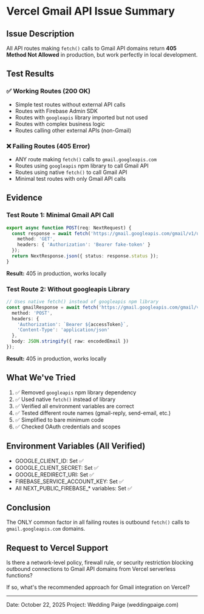 # Vercel Gmail API Issue Summary

## Issue Description
All API routes making `fetch()` calls to Gmail API domains return **405 Method Not Allowed** in production, but work perfectly in local development.

## Test Results

### ✅ Working Routes (200 OK)
- Simple test routes without external API calls
- Routes with Firebase Admin SDK
- Routes with `googleapis` library imported but not used
- Routes with complex business logic
- Routes calling other external APIs (non-Gmail)

### ❌ Failing Routes (405 Error)
- ANY route making `fetch()` calls to `gmail.googleapis.com`
- Routes using `googleapis` npm library to call Gmail API
- Routes using native `fetch()` to call Gmail API
- Minimal test routes with only Gmail API calls

## Evidence

### Test Route 1: Minimal Gmail API Call
```typescript
export async function POST(req: NextRequest) {
  const response = await fetch('https://gmail.googleapis.com/gmail/v1/users/me/profile', {
    method: 'GET',
    headers: { 'Authorization': 'Bearer fake-token' }
  });
  return NextResponse.json({ status: response.status });
}
```
**Result:** 405 in production, works locally

### Test Route 2: Without googleapis Library
```typescript
// Uses native fetch() instead of googleapis npm library
const gmailResponse = await fetch('https://gmail.googleapis.com/gmail/v1/users/me/messages/send', {
  method: 'POST',
  headers: {
    'Authorization': `Bearer ${accessToken}`,
    'Content-Type': 'application/json'
  },
  body: JSON.stringify({ raw: encodedEmail })
});
```
**Result:** 405 in production, works locally

## What We've Tried
1. ✅ Removed `googleapis` npm library dependency
2. ✅ Used native `fetch()` instead of library
3. ✅ Verified all environment variables are correct
4. ✅ Tested different route names (gmail-reply, send-email, etc.)
5. ✅ Simplified to bare minimum code
6. ✅ Checked OAuth credentials and scopes

## Environment Variables (All Verified)
- GOOGLE_CLIENT_ID: Set ✅
- GOOGLE_CLIENT_SECRET: Set ✅
- GOOGLE_REDIRECT_URI: Set ✅
- FIREBASE_SERVICE_ACCOUNT_KEY: Set ✅
- All NEXT_PUBLIC_FIREBASE_* variables: Set ✅

## Conclusion
The ONLY common factor in all failing routes is outbound `fetch()` calls to `gmail.googleapis.com` domains.

## Request to Vercel Support
Is there a network-level policy, firewall rule, or security restriction blocking outbound connections to Gmail API domains from Vercel serverless functions?

If so, what's the recommended approach for Gmail integration on Vercel?

---
Date: October 22, 2025
Project: Wedding Paige (weddingpaige.com)

